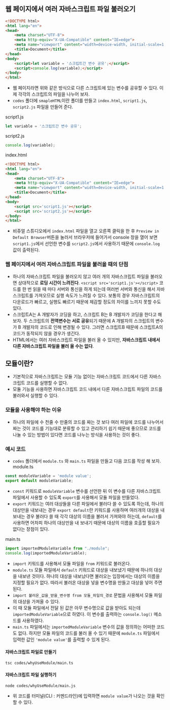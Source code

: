 ## 웹 페이지에서 여러 자바스크립트 파일 불러오기
```html
<!DOCTYPE html>
<html lang="en">
<head>
    <meta charset="UTF-8">
    <meta http-equiv="X-UA-Compatible" content="IE=edge">
    <meta name="viewport" content="width=device-width, initial-scale=1.0">
    <title>Document</title>
</head>
<body>
    <script>let variable = '스크립트간 변수 공유';</script>
    <script>console.log(variable);</script>
</body>
</html>
```
- 웹 페이지라면 위와 같은 방식으로 다른 스크립트에 있는 변수를 공유할 수 있다. 이제 각각의 스크립트의 파일을 나누어 보자.
- `codes` 폴더에 `smapleHTML`이란 폴더를 만들고 `index.html`, `script1.js`, `script2.js` 파일을 만들어 준다.

script1.js
```js
let variable = '스크립트간 변수 공유';
```

script2.js
```js
console.log(variable);
```

index.html
```html
<!DOCTYPE html>
<html lang="en">
<head>
    <meta charset="UTF-8">
    <meta http-equiv="X-UA-Compatible" content="IE=edge">
    <meta name="viewport" content="width=device-width, initial-scale=1.0">
    <title>Document</title>
</head>
<body>
    <script src='script1.js'></script>
    <script src='script2.js'></script>
</body>
</html>
```
- 비쥬얼 스튜디오에서 `index.html` 파일을 열고 오른쪽 클릭을 한 후 `Preview in Default Browser`버튼을 눌러서 브라우저에 들어가서 console 창을 열어 보면 `script1.js`에서 선언한 변수를 `script2.js`에서 사용하기 때문에 `console.log` 값이 출력된다.

### 웹 페이지에서 여러 자바스크립트 파일을 불러올 때의 단점
- 하나의 자바스크립트 파일을 불러오지 않고 여러 개의 자바스크립트 파일을 불러오면 상대적으로 **로딩 시간이 느려진다**. `<script src='script1.js'></script>` 코드를 한 번 읽을 때 마다 서버와 통신을 하게 되는데 여러번 서버와 통신을 해서 자바스크립트를 가져오므로 실행 속도가 느려질 수 있다. 보통의 경우 자바스크립트의 다운로드가 빠르고, 실행도 빠르기 때문에 체감할 정도의 차이를 느끼지 못할 수도 있다.
- 스크립트A는 A 개발자가 코딩을 하고, 스크립트 B는 B 개발자가 코딩을 한다고 해 보자. 두 스크립트의 **전역변수는 서로 공유**되기 때문에 A 개발자의 스크립트의 변수가 B 개발자의 코드로 인해 변경될 수 있다. 그러면 스크립트B 때문에 스크립트A의 코드가 동작되지 않을 경우가 생긴다.
- HTML에서는 여러 자바스크립트 파일을 불러 올 수 있지만, **자바스크립트 내에서 다른 자바스크립트 파일을 불러 올 수는 없다**.

## 모듈이란?
- 기본적으로 자바스크립트는 모듈 기능 없이는 자바스크립트 코드에서 다른 자바스크립트 코드를 실행할 수 없다.
- 모듈 기능을 사용하면 자바스크립트 코드 내에서 다른 자바스크립트 파일의 코드를 불러와서 실행할 수 있다.

### 모듈을 사용해야 하는 이유
- 하나의 파일에 수 천줄 수 만줄의 코드를 짜는 것 보다 여러 파일에 코드를 나누어서 짜는 것이 코드를 기능대로 분류할 수 있고 관리하기 쉽기 때문에 좋으므로 코드를 나눌 수 있는 방법이 있다면 코드를 나누는 방식을 사용하는 것이 좋다.

### 예시 코드
- `codes` 폴더에서 `module.ts` 와 `main.ts` 파일을 만들고 다음 코드를 작성 해 보자.
module.ts
```ts
const moduleVariable = 'module value';
export default moduleVariable;
```
- `const` 키워드로 `moduleVariable` 변수를 선언한 뒤 이 변수를 다른 자바스크립트 파일에서 사용할 수 있도록 `export`를 사용해서 모듈 파일을 만들었다.
- `export` 키워드는 여러 대상들을 다른 파일에서 불러다 쓸 수 있도록 하는데, 하나의 대상만을 내보내는 경우 `export default`란 키워드를 사용하며 여러개의 대상을 내 보내는 경우 불러다 쓸 때 각각 대상의 이름을 불러서 가져와야 하는데, `default`를 사용하면 어차피 하나의 대상만을 내 보내기 때문에 대상의 이름을 호출할 필요가 없다는 장점이 있다.

main.ts
```ts
import importedModuleVariable from "./module";
console.log(importedModuleVariable);
```
- `import` 키워드를 사용해서 모듈 파일을 `from` 키워드로 불러온다.
- `module.ts` 모듈 파일에서 `default` 키워드로 대상을 내보냈기 때문에 하나의 대상을 내보낸 것이다. 하나의 대상을 내보났다면 불러오는 입장에서는 대상의 이름을 지정할 필요가 없다. 따라서 불러온 대상을 넣을 변수명을 만들고 대상을 넣어 주면 된다.
- `import 불러온_값을_받을_변수명 from 모듈_파일의_경로` 문법을 사용해서 모듈 파일의 대상을 가져올 수 있다.
- 이 때 모듈 파일에서 전달 된 값은 아무 변수명으로 값을 받아도 되는데 `importedModuleVariable`으로 하였다. 이 변수를 출력하는 `console.log()` 메소드를 사용하였다.
- `main.ts` 파일에서는 `importedModuleVariable` 변수의 값을 정의하는 어떠한 코드도 없다. 하지만 모듈 파일의 코드를 불러 올 수 있기 때문에 `module.ts` 파일에서 입력한 값인 `'module value'`를 출력할 수 있게 된다.

#### 자바스크립트 파일로 만들기
```
tsc codes/whyUseModule/main.ts
```

#### 자바스크립트 파일 실행하기
```
node codes/whyUseModule/main.js
```
- 위 코드를 터미널(CLI : 커멘드라인)에 입력하면 `module value`가 나오는 것을 확인할 수 있다.